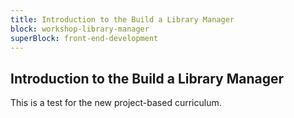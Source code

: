 ```yaml
---
title: Introduction to the Build a Library Manager
block: workshop-library-manager
superBlock: front-end-development
---
```


## Introduction to the Build a Library Manager

This is a test for the new project-based curriculum.
